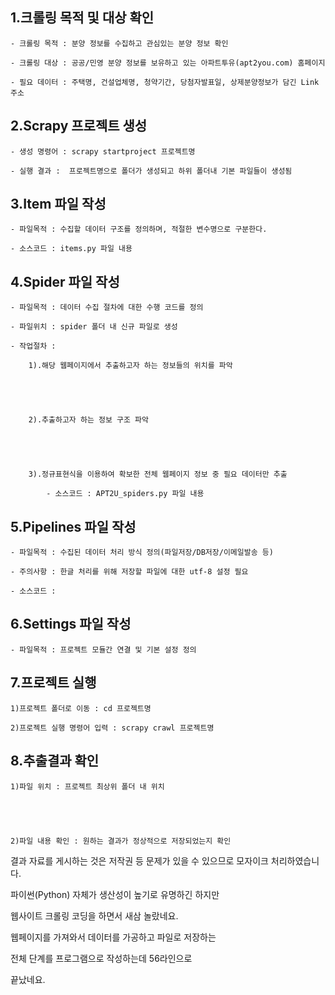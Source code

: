 ## 1.크롤링 목적 및 대상 확인 

    - 크롤링 목적 : 분양 정보를 수집하고 관심있는 분양 정보 확인

    - 크롤링 대상 : 공공/민영 분양 정보를 보유하고 있는 아파트투유(apt2you.com) 홈페이지

    - 필요 데이터 : 주택명, 건설업체명, 청약기간, 당첨자발표일, 상제분양정보가 담긴 Link주소


## 2.Scrapy 프로젝트 생성 

    - 생성 명령어 : scrapy startproject 프로젝트명

    - 실행 결과 :  프로젝트명으로 폴더가 생성되고 하위 폴더내 기본 파일들이 생성됨


## 3.Item 파일 작성 

    - 파일목적 : 수집할 데이터 구조를 정의하며, 적절한 변수명으로 구분한다.

    - 소스코드 : items.py 파일 내용

## 4.Spider 파일 작성 

    - 파일목적 : 데이터 수집 절차에 대한 수행 코드를 정의

    - 파일위치 : spider 폴더 내 신규 파일로 생성

    - 작업절차 : 

        1).해당 웹페이지에서 추출하고자 하는 정보들의 위치를 파악                    





        2).추출하고자 하는 정보 구조 파악





        3).정규표현식을 이용하여 확보한 전체 웹페이지 정보 중 필요 데이터만 추출

            - 소스코드 : APT2U_spiders.py 파일 내용



## 5.Pipelines 파일 작성 

    - 파일목적 : 수집된 데이터 처리 방식 정의(파일저장/DB저장/이메일발송 등)

    - 주의사항 : 한글 처리를 위해 저장할 파일에 대한 utf-8 설정 필요

    - 소스코드 : 


## 6.Settings 파일 작성 

    - 파일목적 : 프로젝트 모듈간 연결 및 기본 설정 정의



## 7.프로젝트 실행 

    1)프로젝트 폴더로 이동 : cd 프로젝트명

    2)프로젝트 실행 명령어 입력 : scrapy crawl 프로젝트명







## 8.추출결과 확인 

    1)파일 위치 : 프로젝트 최상위 폴더 내 위치





    2)파일 내용 확인 : 원하는 결과가 정상적으로 저장되었는지 확인



결과 자료를 게시하는 것은 저작권 등 문제가 있을 수 있으므로 모자이크 처리하였습니다.



파이썬(Python) 자체가 생산성이 높기로 유명하긴 하지만 

웹사이트 크롤링 코딩을 하면서 새삼 놀랐네요.

웹페이지를 가져와서 데이터를 가공하고 파일로 저장하는 

전체 단계를 프로그램으로 작성하는데 56라인으로 

끝났네요.
